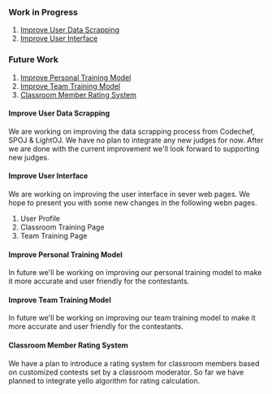 
### Work in Progress

1. [Improve User Data Scrapping](#improveuserdatascrapping)
1. [Improve User Interface](#improveuserinterface)

### Future Work

1. [Improve Personal Training Model](#improvepersonaltrainingmodel)
1. [Improve Team Training Model](#improveteamtrainingmodel)
3. [Classroom Member Rating System](#classroommemberratingsystem)


#### Improve User Data Scrapping
We are working on improving the data scrapping process from Codechef, SPOJ & LightOJ. We have no plan
to integrate any new judges for now. After we are done with the current improvement we'll look
forward to supporting new judges.


#### Improve User Interface
We are working on improving the user interface in sever web pages. We hope to present you with some new
changes in the following webn pages.

1. User Profile
2. Classroom Training Page
3. Team Training Page


#### Improve Personal Training Model
In future we'll be working on improving our personal training model to make it more accurate and
user friendly for the contestants.


#### Improve Team Training Model
In future we'll be working on improving our team training model to make it more accurate and
user friendly for the contestants.

#### Classroom Member Rating System
We have a plan to introduce a rating system for classroom members based on customized contests
set by a classroom moderator. So far we have planned to integrate yello algorithm for rating calculation.
